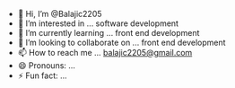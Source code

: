 - 👋 Hi, I’m @Balajic2205
- 👀 I’m interested in ... software development
- 🌱 I’m currently learning ... front end development
- 💞️ I’m looking to collaborate on ... front end development
- 📫 How to reach me ... balajic2205@gmail.com
- 😄 Pronouns: ...
- ⚡ Fun fact: ...

<!---
Balajic2205/Balajic2205 is a ✨ special ✨ repository because its `README.md` (this file) appears on your GitHub profile.
You can click the Preview link to take a look at your changes.
--->
